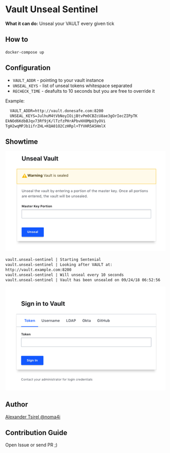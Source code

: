 # Vault Unseal Sentinel

**What it can do:** Unseal your VAULT every given tick

## How to

`docker-compose up`

## Configuration

- `VAULT_ADDR` - pointing to your vault instance
- `UNSEAL_KEYS` - list of unseal tokens whitespace separated
- `RECHECK_TIME` - deafults to 10 seconds but you are free to override it

Example:

```
  VAULT_ADDR=http://vault.donesafe.com:8200
  UNSEAL_KEYS=JulhuM4tVbNoyIOijBtvPm0CBZcU8ae3gOrIecZIPpTK EkNOd6KdbBJqv73Rf9jK/lTzfzPHrAPbvHX0MpU3yOVi TgH2wqMPJb1ifrZHL+KQA01O2CzHRpl+TYVHR5A5HmlX

```

## Showtime

![Sealed](media/sealed.png?raw=true)

```
vault.unseal-sentinel | Starting Sentenial
vault.unseal-sentinel | Looking after VAULT at: http://vault.example.com:8200
vault.unseal-sentinel | Will unseal every 10 seconds
vault.unseal-sentinel | Vault has been unsealed on 09/24/18 06:52:56
```
![Sealed](media/unsealed.png?raw=true)


## Author

[Alexander Tsirel @noma4i](https://github.com/noma4i)

## Contribution Guide

Open Issue or send PR ;)
